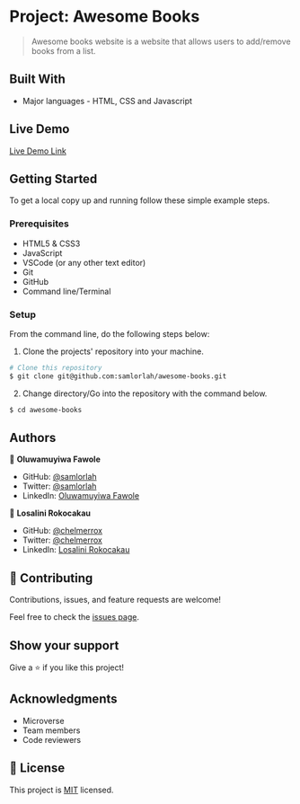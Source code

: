# Project: Awesome Books

> Awesome books website is a website that allows users to add/remove books from a list.


## Built With

- Major languages - HTML, CSS and Javascript

## Live Demo

[Live Demo Link](https://raw.githack.com/samlorlah/awesome-books/milestone-1/index.html)

## Getting Started


To get a local copy up and running follow these simple example steps.

### Prerequisites

- HTML5 & CSS3 
- JavaScript
- VSCode (or any other text editor)
- Git
- GitHub
- Command line/Terminal

### Setup

From the command line, do the following steps below:

1. Clone the projects' repository into your machine.

```bash
# Clone this repository
$ git clone git@github.com:samlorlah/awesome-books.git

```
2. Change directory/Go into the repository with the command below.

```bash
$ cd awesome-books

```

## Authors

👤 **Oluwamuyiwa Fawole**

- GitHub: [@samlorlah](https://github.com/samlorlah)
- Twitter: [@samlorlah](https://twitter.com/samlorlah)
- LinkedIn: [Oluwamuyiwa Fawole](https://www.linkedin.com/in/muyiwa-fawole/)

👤 **Losalini Rokocakau**

- GitHub: [@chelmerrox](https://github.com/chelmerrox)
- Twitter: [@chelmerrox](https://twitter.com/chelmerrox)
- LinkedIn: [Losalini Rokocakau](https://www.linkedin.com/in/losaini-rokocakau/)

## 🤝 Contributing

Contributions, issues, and feature requests are welcome!

Feel free to check the [issues page](https://github.com/samlorlah/awesome-books/issues).

## Show your support

Give a ⭐️ if you like this project!

## Acknowledgments

 - Microverse
 - Team members
 - Code reviewers

## 📝 License

This project is [MIT](./MIT.md) licensed.